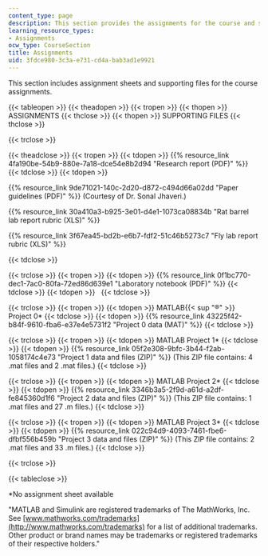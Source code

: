 ```yaml
---
content_type: page
description: This section provides the assignments for the course and supporting files.
learning_resource_types:
- Assignments
ocw_type: CourseSection
title: Assignments
uid: 3fdce980-3c3a-e731-cd4a-bab3ad1e9921
---
```


This section includes assignment sheets and supporting files for the course assignments.

{{< tableopen >}}
{{< theadopen >}}
{{< tropen >}}
{{< thopen >}}
ASSIGNMENTS
{{< thclose >}}
{{< thopen >}}
SUPPORTING FILES
{{< thclose >}}

{{< trclose >}}

{{< theadclose >}}
{{< tropen >}}
{{< tdopen >}}
{{% resource_link 4fa190be-54b9-880e-7a18-dce54e8b2d94 "Research report (PDF)" %}}
{{< tdclose >}}
{{< tdopen >}}


{{% resource_link 9de71021-140c-2d20-d872-c494d66a02dd "Paper guidelines (PDF)" %}} (Courtesy of Dr. Sonal Jhaveri.)

{{% resource_link 30a410a3-b925-3e01-d4e1-1073ca08834b "Rat barrel lab report rubric (XLS)" %}}

{{% resource_link 3f67ea45-bd2b-e6b7-fdf2-51c46b5273c7 "Fly lab report rubric (XLS)" %}}


{{< tdclose >}}

{{< trclose >}}
{{< tropen >}}
{{< tdopen >}}
{{% resource_link 0f1bc770-dec1-7ac0-80fa-72ed86d639e1 "Laboratory notebook (PDF)" %}}
{{< tdclose >}}
{{< tdopen >}}
 
{{< tdclose >}}

{{< trclose >}}
{{< tropen >}}
{{< tdopen >}}
MATLAB{{< sup "®" >}} Project 0\*
{{< tdclose >}}
{{< tdopen >}}
{{% resource_link 43225f42-b84f-9610-fba6-e37e4e5731f2 "Project 0 data (MAT)" %}}
{{< tdclose >}}

{{< trclose >}}
{{< tropen >}}
{{< tdopen >}}
MATLAB Project 1\*
{{< tdclose >}}
{{< tdopen >}}
{{% resource_link 05f2e308-9bfc-3b44-f2ab-1058174c4e73 "Project 1 data and files (ZIP)" %}} (This ZIP file contains: 4 .mat files and 2 .mat files.)
{{< tdclose >}}

{{< trclose >}}
{{< tropen >}}
{{< tdopen >}}
MATLAB Project 2\*
{{< tdclose >}}
{{< tdopen >}}
{{% resource_link 3346b3a5-2f9d-a61d-a2df-fe845360d1f6 "Project 2 data and files (ZIP)" %}} (This ZIP file contains: 1 .mat files and 27 .m files.)
{{< tdclose >}}

{{< trclose >}}
{{< tropen >}}
{{< tdopen >}}
MATLAB Project 3\*
{{< tdclose >}}
{{< tdopen >}}
{{% resource_link 022c94d9-4093-7461-fbe6-dfbf556b459b "Project 3 data and files (ZIP)" %}} (This ZIP file contains: 2 .mat files and 33 .m files.)
{{< tdclose >}}

{{< trclose >}}

{{< tableclose >}}

\*No assignment sheet available

"MATLAB and Simulink are registered trademarks of The MathWorks, Inc. See [www.mathworks.com/trademarks](http://www.mathworks.com/trademarks) for a list of additional trademarks. Other product or brand names may be trademarks or registered trademarks of their respective holders."
